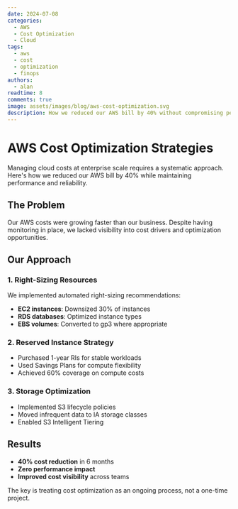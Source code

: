 ```yaml
---
date: 2024-07-08
categories:
  - AWS
  - Cost Optimization
  - Cloud
tags:
  - aws
  - cost
  - optimization
  - finops
authors:
  - alan
readtime: 8
comments: true
image: assets/images/blog/aws-cost-optimization.svg
description: How we reduced our AWS bill by 40% without compromising performance or reliability
---
```


# AWS Cost Optimization Strategies

Managing cloud costs at enterprise scale requires a systematic approach. Here's how we reduced our AWS bill by 40% while maintaining performance and reliability.

<!-- more -->

## The Problem

Our AWS costs were growing faster than our business. Despite having monitoring in place, we lacked visibility into cost drivers and optimization opportunities.

## Our Approach

### 1. Right-Sizing Resources

We implemented automated right-sizing recommendations:

- **EC2 instances**: Downsized 30% of instances
- **RDS databases**: Optimized instance types
- **EBS volumes**: Converted to gp3 where appropriate

### 2. Reserved Instance Strategy

- Purchased 1-year RIs for stable workloads
- Used Savings Plans for compute flexibility
- Achieved 60% coverage on compute costs

### 3. Storage Optimization

- Implemented S3 lifecycle policies
- Moved infrequent data to IA storage classes
- Enabled S3 Intelligent Tiering

## Results

- **40% cost reduction** in 6 months
- **Zero performance impact**
- **Improved cost visibility** across teams

The key is treating cost optimization as an ongoing process, not a one-time project.